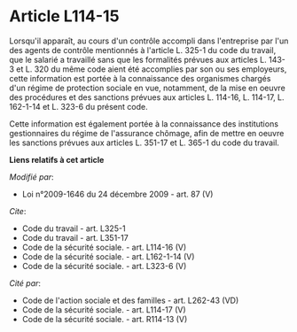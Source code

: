 # Article L114-15

Lorsqu'il apparaît, au cours d'un contrôle accompli dans l'entreprise par l'un des agents de contrôle mentionnés à l'article
L. 325-1 du code du travail, que le salarié a travaillé sans que les formalités prévues aux articles L. 143-3 et L. 320 du
même code aient été accomplies par son ou ses employeurs, cette information est portée à la connaissance des organismes
chargés d'un régime de protection sociale en vue, notamment, de la mise en oeuvre des procédures et des sanctions prévues aux
articles L. 114-16, L. 114-17, L. 162-1-14 et L. 323-6 du présent code. 

Cette information est également portée à la connaissance des institutions gestionnaires du régime de l'assurance chômage,
afin de mettre en oeuvre les sanctions prévues aux articles L. 351-17 et L. 365-1 du code du travail.

**Liens relatifs à cet article**

_Modifié par_:

  - Loi n°2009-1646 du 24 décembre 2009 - art. 87 (V)

_Cite_:

  - Code du travail - art. L325-1
  - Code du travail - art. L351-17
  - Code de la sécurité sociale. - art. L114-16 (V)
  - Code de la sécurité sociale. - art. L162-1-14 (V)
  - Code de la sécurité sociale. - art. L323-6 (V)

_Cité par_:

  - Code de l'action sociale et des familles - art. L262-43 (VD)
  - Code de la sécurité sociale. - art. L114-17 (V)
  - Code de la sécurité sociale. - art. R114-13 (V)
